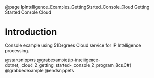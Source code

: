 @page IpIntelligence_Examples_GettingStarted_Console_Cloud Getting Started Console Cloud

# Introduction

Console example using 51Degrees Cloud service for IP Intelligence processing.

@startsnippets
@grabexample{ip-intelligence-dotnet,_cloud_2_getting_started-_console_2_program_8cs,C#}
@grabbedexample
@endsnippets